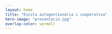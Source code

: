 ```yaml
---
layout: home
title: "Escola autogestionària i cooperativa"
hero-image: "presentacio.jpg"
overlay-color: vermell
---
```

